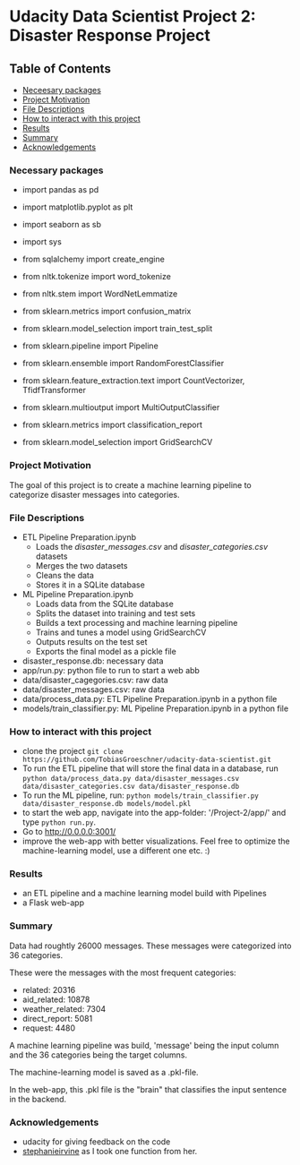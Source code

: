 # Udacity Data Scientist Project 2: Disaster Response Project


## Table of Contents
 * [Neceesary packages](#Necessary-packages)
 * [Project Motivation](#project-motivation)
 * [File Descriptions](#file-descriptions)
 * [How to interact with this project](#how-to-interact-with-this-project)
 * [Results](#Results)
 * [Summary](#Summary)
 * [Acknowledgements](#Acknowledgements)



### Necessary packages

- import pandas as pd
- import matplotlib.pyplot as plt

- import seaborn as sb
- import sys
- from sqlalchemy import create_engine

- from nltk.tokenize import word_tokenize
- from nltk.stem import WordNetLemmatize

- from sklearn.metrics import confusion_matrix
- from sklearn.model_selection import train_test_split
- from sklearn.pipeline import Pipeline
- from sklearn.ensemble import RandomForestClassifier
- from sklearn.feature_extraction.text import CountVectorizer, TfidfTransformer
- from sklearn.multioutput import MultiOutputClassifier
- from sklearn.metrics import classification_report
- from sklearn.model_selection import GridSearchCV


### Project Motivation

The goal of this project is to create a machine learning pipeline to categorize disaster messages into categories.

### File Descriptions

- ETL Pipeline Preparation.ipynb
    - Loads the *disaster_messages.csv* and *disaster_categories.csv* datasets
    - Merges the two datasets
    - Cleans the data
    - Stores it in a SQLite database
- ML Pipeline Preparation.ipynb
    - Loads data from the SQLite database
    - Splits the dataset into training and test sets
    - Builds a text processing and machine learning pipeline
    - Trains and tunes a model using GridSearchCV
    - Outputs results on the test set
    - Exports the final model as a pickle file
- disaster_response.db: necessary data
- app/run.py: python file to run to start a web abb
- data/disaster_cagegories.csv: raw data
- data/disaster_messages.csv: raw data
- data/process_data.py: ETL Pipeline Preparation.ipynb in a python file
- models/train_classifier.py: ML Pipeline Preparation.ipynb in a python file

### How to interact with this project
- clone the project `git clone https://github.com/TobiasGroeschner/udacity-data-scientist.git`
- To run the ETL pipeline that will store the final data in a database, run `python data/process_data.py data/disaster_messages.csv data/disaster_categories.csv data/disaster_response.db`
- To run the ML pipeline, run: `python models/train_classifier.py data/disaster_response.db models/model.pkl`
- to start the web app, navigate into the app-folder: '<yourFilepath>/Project-2/app/' and type `python run.py`.
- Go to http://0.0.0.0:3001/
- improve the web-app with better visualizations. Feel free to optimize the machine-learning model, use a different one etc. :)

### Results

- an ETL pipeline and a machine learning model build with Pipelines
- a Flask web-app

### Summary

Data had roughtly 26000 messages. These messages were categorized into 36 categories.  

These were the messages with the most frequent categories:

- related: 20316
- aid_related: 10878
- weather_related: 7304
- direct_report: 5081
- request: 4480

A machine learning pipeline was build, 'message' being the input column and the 36 categories being the target columns.

The machine-learning model is saved as a .pkl-file.

In the web-app, this .pkl file is the "brain" that classifies the input sentence in the backend.


### Acknowledgements
- udacity for giving feedback on the code
- [stephanieirvine](https://github.com/stephanieirvine/Udacity-Data-Scientist-Nanodegree/blob/main/Project%202/ML%20Pipeline%20Preparation.ipynb) as I took one function from her.